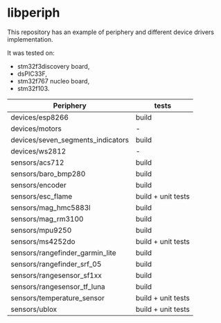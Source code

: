 # libperiph

This repository has an example of periphery and different device drivers implementation.

It was tested on:
- stm32f3discovery board,
- dsPIC33F,
- stm32f767 nucleo board,
- stm32f103.

| Periphery                         | tests |
| --------------------------------- | ----- |
| devices/esp8266                   | build |
| devices/motors                    | -     |
| devices/seven_segments_indicators | build |
| devices/ws2812                    | -     |
| sensors/acs712                    | build |
| sensors/baro_bmp280               | build |
| sensors/encoder                   | build |
| sensors/esc_flame                 | build + unit tests |
| sensors/mag_hmc5883l              | build |
| sensors/mag_rm3100                | build |
| sensors/mpu9250                   | build |
| sensors/ms4252do                  | build + unit tests |
| sensors/rangefinder_garmin_lite   | build |
| sensors/rangefinder_srf_05        | build |
| sensors/rangesensor_sf1xx         | build |
| sensors/rangesensor_tf_luna       | build |
| sensors/temperature_sensor        | build + unit tests |
| sensors/ublox                     | build + unit tests |
